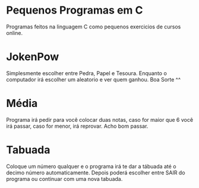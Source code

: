 # Pequenos Programas em C
Programas feitos na linguagem C como pequenos exercicios de cursos online.

# JokenPow
Simplesmente escolher entre Pedra, Papel e Tesoura. Enquanto o computador irá escolher um aleatorio e ver quem ganhou. Boa Sorte ^^

# Média
Programa irá pedir para você colocar duas notas, caso for maior que 6 você irá passar, caso for menor, irá reprovar. Acho bom passar.

# Tabuada
Coloque um número qualquer e o programa irá te dar a tábuada até o decimo número automaticamente. Depois poderá escolher entre SAIR do programa ou continuar com uma nova tabuada. 
